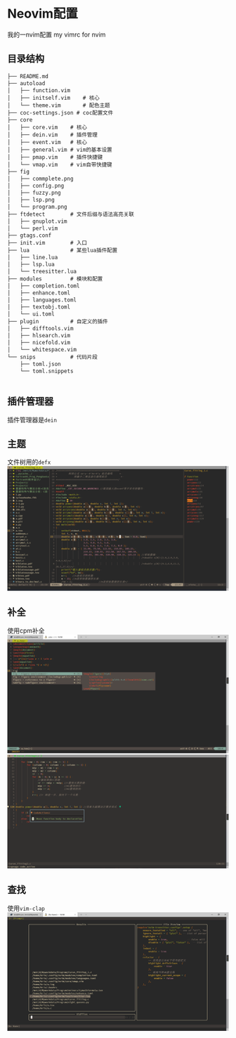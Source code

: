 # Neovim配置
我的一nvim配置
my vimrc for nvim
## 目录结构
```
├── README.md
├── autoload
│   ├── function.vim 
│   ├── initself.vim	# 核心
│   └── theme.vim 		# 配色主题
├── coc-settings.json # coc配置文件
├── core
│   ├── core.vim 	# 核心
│   ├── dein.vim 	# 插件管理
│   ├── event.vim 	# 核心
│   ├── general.vim # vim的基本设置
│   ├── pmap.vim	# 插件快捷键
│   └── vmap.vim	# vim自带快捷键
├── fig
│   ├── commplete.png
│   ├── config.png
│   ├── fuzzy.png
│   ├── lsp.png
│   └── program.png
├── ftdetect		# 文件后缀与语法高亮关联
│   ├── gnuplot.vim 
│   └── perl.vim	
├── gtags.conf		 
├── init.vim		# 入口
├── lua				# 某些lua插件配置
│   ├── line.lua    
│   ├── lsp.lua		
│   └── treesitter.lua  
├── modules 		# 模块和配置
│   ├── completion.toml
│   ├── enhance.toml
│   ├── languages.toml
│   ├── textobj.toml
│   └── ui.toml
├── plugin			# 自定义的插件
│   ├── difftools.vim
│   ├── hlsearch.vim
│   ├── nicefold.vim
│   └── whitespace.vim
└── snips			# 代码片段
    ├── toml.json
    └── toml.snippets
        
```

## 插件管理器
插件管理器是`dein`

## 主题
文件树用的`defx`
![program](https://github.com/krisfans/nvim/blob/nvim_lsp/fig/program.png)
## 补全
使用cpm补全
![complete](https://github.com/krisfans/nvim/blob/nvim_lsp/fig/complete.png)
![complete](https://github.com/krisfans/nvim/blob/nvim_lsp/fig/lsp.png)
## 查找
使用`vim-clap`
![fuzzy](https://github.com/krisfans/nvim/blob/nvim_lsp/fig/fuzzy.png)

